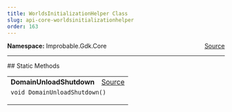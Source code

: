 ```yaml
---
title: WorldsInitializationHelper Class
slug: api-core-worldsinitializationhelper
order: 163
---
```


<p><b>Namespace:</b> Improbable.Gdk.Core<span style="float: right"><a href="https://www.github.com/spatialos/gdk-for-unity/blob/0.3.3/workers/unity/Packages/io.improbable.gdk.core/WorldsInitializationHelper.cs/#L5">Source</a></span></p>











</p>
<hr style="width:100%; border-top-color:#d8d8d8" />
## Static Methods


</p>


<table class="io-api-doc">    <tr>        <td class="io-api-doc-name"><a id="domainunloadshutdown"></a><b>DomainUnloadShutdown</b></td>        <td class="io-api-doc-source"><a href="https://www.github.com/spatialos/gdk-for-unity/blob/0.3.3/workers/unity/Packages/io.improbable.gdk.core/WorldsInitializationHelper.cs/#L7">Source</a></td>    </tr>    <tr>        <td class="io-api-doc-content" colspan="2"><code>void DomainUnloadShutdown()</code></p></td>    </tr></table>





